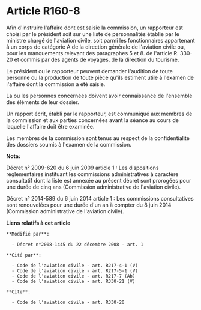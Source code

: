 # Article R160-8

Afin d'instruire l'affaire dont est saisie la commission, un rapporteur est choisi par le président soit sur une liste de
personnalités établie par le ministre chargé de l'aviation civile, soit parmi les fonctionnaires appartenant à un corps de
catégorie A de la direction générale de l'aviation civile ou, pour les manquements relevant des paragraphes 5 et 8. de
l'article R. 330-20 et commis par des agents de voyages, de la direction du tourisme. 

Le président ou le rapporteur peuvent demander l'audition de toute personne ou la production de toute pièce qu'ils estiment
utile à l'examen de l'affaire dont la commission a été saisie. 

La ou les personnes concernées doivent avoir connaissance de l'ensemble des éléments de leur dossier. 

Un rapport écrit, établi par le rapporteur, est communiqué aux membres de la commission et aux parties concernées avant la
séance au cours de laquelle l'affaire doit être examinée. 

Les membres de la commission sont tenus au respect de la confidentialité des dossiers soumis à l'examen de la commission.

**Nota:**

Décret n° 2009-620 du 6 juin 2009 article 1 : Les dispositions réglementaires instituant les commissions administratives à
caractère consultatif dont la liste est annexée au présent décret sont prorogées pour une durée de cinq ans (Commission
administrative de l'aviation civile).

Décret n° 2014-589 du 6 juin 2014 article 1 : Les commissions consultatives sont renouvelées pour une durée d'un an à compter
du 8 juin 2014 (Commission administrative de l'aviation civile).

**Liens relatifs à cet article**

	**Modifié par**:

	  - Décret n°2008-1445 du 22 décembre 2008 - art. 1

	**Cité par**:

	  - Code de l'aviation civile - art. R217-4-1 (V)
	  - Code de l'aviation civile - art. R217-5-1 (V)
	  - Code de l'aviation civile - art. R217-7 (Ab)
	  - Code de l'aviation civile - art. R330-21 (V)

	**Cite**:

	  - Code de l'aviation civile - art. R330-20
